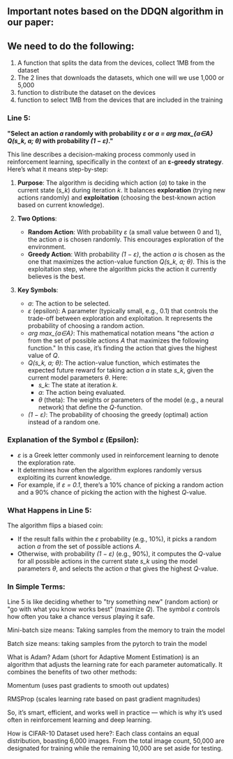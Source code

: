 ## Important notes based on the DDQN algorithm in our paper:

## We need to do the following:
1. A function that splits the data from the devices, collect 1MB from the dataset
2. The 2 lines that downloads the datasets, which one will we use 1,000 or 5,000
3. function to distribute the dataset on the devices
4. function to select 1MB from the devices that are included in the training


### Line 5:
**"Select an action *a* randomly with probability *ε* or *a = arg max_{a∈A} Q(s_k, a; θ)* with probability *(1 − ε)*."**

This line describes a decision-making process commonly used in reinforcement learning, specifically in the context of an **ε-greedy strategy**. Here’s what it means step-by-step:

1. **Purpose**: The algorithm is deciding which action (*a*) to take in the current state (*s_k*) during iteration *k*. It balances **exploration** (trying new actions randomly) and **exploitation** (choosing the best-known action based on current knowledge).

2. **Two Options**:
   - **Random Action**: With probability *ε* (a small value between 0 and 1), the action *a* is chosen randomly. This encourages exploration of the environment.
   - **Greedy Action**: With probability *(1 − ε)*, the action *a* is chosen as the one that maximizes the action-value function *Q(s_k, a; θ)*. This is the exploitation step, where the algorithm picks the action it currently believes is the best.

3. **Key Symbols**:
   - *a*: The action to be selected.
   - *ε* (epsilon): A parameter (typically small, e.g., 0.1) that controls the trade-off between exploration and exploitation. It represents the probability of choosing a random action.
   - *arg max_{a∈A}*: This mathematical notation means "the action *a* from the set of possible actions *A* that maximizes the following function." In this case, it’s finding the action that gives the highest value of *Q*.
   - *Q(s_k, a; θ)*: The action-value function, which estimates the expected future reward for taking action *a* in state *s_k*, given the current model parameters *θ*. Here:
     - *s_k*: The state at iteration *k*.
     - *a*: The action being evaluated.
     - *θ* (theta): The weights or parameters of the model (e.g., a neural network) that define the *Q*-function.
   - *(1 − ε)*: The probability of choosing the greedy (optimal) action instead of a random one.

### Explanation of the Symbol *ε* (Epsilon):
- *ε* is a Greek letter commonly used in reinforcement learning to denote the exploration rate.
- It determines how often the algorithm explores randomly versus exploiting its current knowledge.
- For example, if *ε = 0.1*, there’s a 10% chance of picking a random action and a 90% chance of picking the action with the highest *Q*-value.

### What Happens in Line 5:
The algorithm flips a biased coin:
- If the result falls within the *ε* probability (e.g., 10%), it picks a random action *a* from the set of possible actions *A*.
- Otherwise, with probability *(1 − ε)* (e.g., 90%), it computes the *Q*-value for all possible actions in the current state *s_k* using the model parameters *θ*, and selects the action *a* that gives the highest *Q*-value.

### In Simple Terms:
Line 5 is like deciding whether to "try something new" (random action) or "go with what you know works best" (maximize *Q*). The symbol *ε* controls how often you take a chance versus playing it safe.

Mini-batch size means:
Taking samples from the memory to train the model

Batch size means: taking samples from the pytorch to train the model


What is Adam?
Adam (short for Adaptive Moment Estimation) is an algorithm that adjusts the learning rate for each parameter automatically. It combines the benefits of two other methods:

Momentum (uses past gradients to smooth out updates)

RMSProp (scales learning rate based on past gradient magnitudes)

So, it’s smart, efficient, and works well in practice — which is why it’s used often in reinforcement learning and deep learning.

How is CIFAR-10 Dataset used here?:
Each class contains an equal distribution, boasting 6,000 images. From the total image count, 50,000 are designated for training while the remaining 10,000 are set aside for testing.
